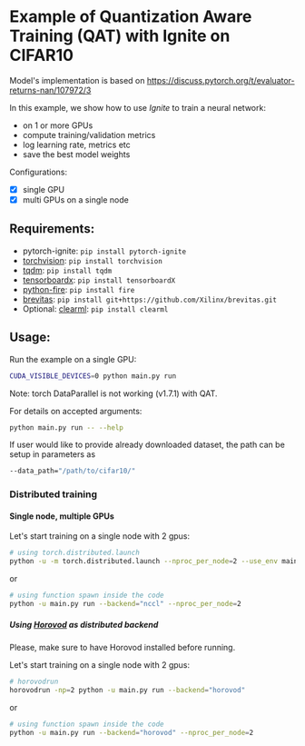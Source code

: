# Example of Quantization Aware Training (QAT) with Ignite on CIFAR10

Model's implementation is based on https://discuss.pytorch.org/t/evaluator-returns-nan/107972/3

In this example, we show how to use *Ignite* to train a neural network:
- on 1 or more GPUs
- compute training/validation metrics
- log learning rate, metrics etc
- save the best model weights

Configurations:

* [x] single GPU
* [x] multi GPUs on a single node

## Requirements:

- pytorch-ignite: `pip install pytorch-ignite`
- [torchvision](https://github.com/pytorch/vision/): `pip install torchvision`
- [tqdm](https://github.com/tqdm/tqdm/): `pip install tqdm`
- [tensorboardx](https://github.com/lanpa/tensorboard-pytorch): `pip install tensorboardX`
- [python-fire](https://github.com/google/python-fire): `pip install fire`
- [brevitas](https://github.com/Xilinx/brevitas): `pip install git+https://github.com/Xilinx/brevitas.git`
- Optional: [clearml](https://github.com/allegroai/clearml): `pip install clearml`

## Usage:

Run the example on a single GPU:
```bash
CUDA_VISIBLE_DEVICES=0 python main.py run
```
Note: torch DataParallel is not working (v1.7.1) with QAT.

For details on accepted arguments:
```bash
python main.py run -- --help
```

If user would like to provide already downloaded dataset, the path can be setup in parameters as
```bash
--data_path="/path/to/cifar10/"
```

### Distributed training

#### Single node, multiple GPUs

Let's start training on a single node with 2 gpus:
```bash
# using torch.distributed.launch
python -u -m torch.distributed.launch --nproc_per_node=2 --use_env main.py run --backend="nccl"
```
or 
```bash
# using function spawn inside the code
python -u main.py run --backend="nccl" --nproc_per_node=2
```

##### Using [Horovod](https://horovod.readthedocs.io/en/latest/index.html) as distributed backend

Please, make sure to have Horovod installed before running.

Let's start training on a single node with 2 gpus:
```bash
# horovodrun
horovodrun -np=2 python -u main.py run --backend="horovod"
```
or 
```bash
# using function spawn inside the code
python -u main.py run --backend="horovod" --nproc_per_node=2
```
